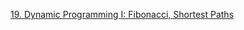 [19. Dynamic Programming I: Fibonacci, Shortest Paths](https://www.youtube.com/watch?v=OQ5jsbhAv_M)

